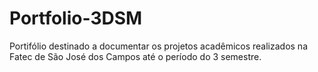 # Portfolio-3DSM
Portifólio destinado a documentar os projetos acadêmicos realizados na Fatec de São José dos Campos até o período do 3 semestre.
